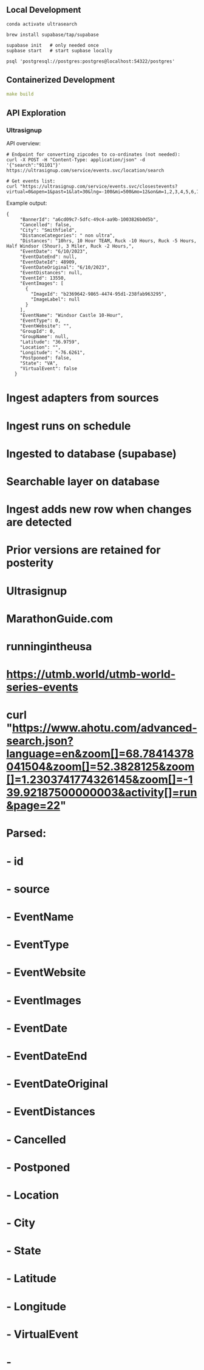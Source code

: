 ## Local Development

```commandline
conda activate ultrasearch

brew install supabase/tap/supabase

supabase init   # only needed once
supbase start   # start supbase locally

psql 'postgresql://postgres:postgres@localhost:54322/postgres'
```

## Containerized Development

```yaml
make build
```

## API Exploration

### Ultrasignup

API overview:
```
# Endpoint for converting zipcodes to co-ordinates (not needed):
curl -X POST -H "Content-Type: application/json" -d '{"search":"91101"}' https://ultrasignup.com/service/events.svc/location/search

# Get events list:
curl "https://ultrasignup.com/service/events.svc/closestevents?virtual=0&open=1&past=1&lat=30&lng=-100&mi=500&mo=12&on&m=1,2,3,4,5,6,7,8,9,10,11,12&c=3,4&dist=6"
```
Example output:
```
{
     "BannerId": "a6cd09c7-5dfc-49c4-aa9b-1003826b0d5b",
     "Cancelled": false,
     "City": "Smithfield",
     "DistanceCategories": " non ultra",
     "Distances": "10hrs, 10 Hour TEAM, Ruck -10 Hours, Ruck -5 Hours, Half Windsor (5hour), 3 Miler, Ruck -2 Hours,",
     "EventDate": "6/10/2023",
     "EventDateEnd": null,
     "EventDateId": 48909,
     "EventDateOriginal": "6/10/2023",
     "EventDistances": null,
     "EventId": 13550,
     "EventImages": [
       {
         "ImageId": "b2369642-9865-4474-95d1-238fab963295",
         "ImageLabel": null
       }
     ],
     "EventName": "Windsor Castle 10-Hour",
     "EventType": 0,
     "EventWebsite": "",
     "GroupId": 0,
     "GroupName": null,
     "Latitude": "36.9759",
     "Location": "",
     "Longitude": "-76.6261",
     "Postponed": false,
     "State": "VA",
     "VirtualEvent": false
   }
```

#
# Ingest adapters from sources
# Ingest runs on schedule
# Ingested to database (supabase)
# Searchable layer on database
# Ingest adds new row when changes are detected
# Prior versions are retained for posterity

# Ultrasignup
# MarathonGuide.com
# runningintheusa
# https://utmb.world/utmb-world-series-events
# curl "https://www.ahotu.com/advanced-search.json?language=en&zoom[]=68.78414378041504&zoom[]=52.3828125&zoom[]=1.2303741774326145&zoom[]=-139.92187500000003&activity[]=run&page=22"

#
#
# Parsed:
# - id
# - source
# - EventName
# - EventType
# - EventWebsite
# - EventImages
# - EventDate
# - EventDateEnd
# - EventDateOriginal
# - EventDistances
# - Cancelled
# - Postponed
# - Location
# - City
# - State
# - Latitude
# - Longitude
# - VirtualEvent
# -
